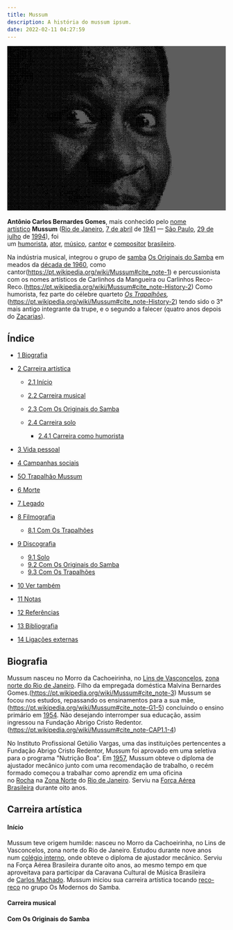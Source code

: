 ```yaml
---
title: Mussum
description: A história do mussum ipsum.
date: 2022-02-11 04:27:59
---
```


![mussum](static/assets/img/mussum.jpg)

**Antônio Carlos Bernardes Gomes**, mais conhecido pelo [nome artístico](https://pt.wikipedia.org/wiki/Nome_art%C3%ADstico "Nome artístico") **Mussum** ([Rio de Janeiro](https://pt.wikipedia.org/wiki/Rio_de_Janeiro "Rio de Janeiro"), [7 de abril](https://pt.wikipedia.org/wiki/7_de_abril "7 de abril") de [1941](https://pt.wikipedia.org/wiki/1941 "1941") — [São Paulo](https://pt.wikipedia.org/wiki/S%C3%A3o_Paulo "São Paulo"), [29 de julho](https://pt.wikipedia.org/wiki/29_de_julho "29 de julho") de [1994](https://pt.wikipedia.org/wiki/1994 "1994")), foi um [humorista](https://pt.wikipedia.org/wiki/Com%C3%A9dia "Comédia"), [ator](https://pt.wikipedia.org/wiki/Ator "Ator"), [músico](https://pt.wikipedia.org/wiki/M%C3%BAsico "Músico"), [cantor](<https://pt.wikipedia.org/wiki/Canto_(m%C3%BAsica)> "Canto (música)") e [compositor](https://pt.wikipedia.org/wiki/Compositor "Compositor") [brasileiro](https://pt.wikipedia.org/wiki/Brasileiros "Brasileiros").

Na indústria musical, integrou o grupo de [samba](https://pt.wikipedia.org/wiki/Samba "Samba") [Os Originais do Samba](https://pt.wikipedia.org/wiki/Os_Originais_do_Samba "Os Originais do Samba") em meados da [década de 1960](https://pt.wikipedia.org/wiki/D%C3%A9cada_de_1960 "Década de 1960"), como cantor(https://pt.wikipedia.org/wiki/Mussum#cite_note-1) e percussionista com os nomes artísticos de Carlinhos da Mangueira ou Carlinhos Reco-Reco.(https://pt.wikipedia.org/wiki/Mussum#cite_note-History-2) Como humorista, fez parte do célebre quarteto *[Os Trapalhões](https://pt.wikipedia.org/wiki/Os_Trapalh%C3%B5es "Os Trapalhões"),*(https://pt.wikipedia.org/wiki/Mussum#cite_note-History-2) tendo sido o 3° mais antigo integrante da trupe, e o segundo a falecer (quatro anos depois do [Zacarias](<https://pt.wikipedia.org/wiki/Zacarias_(comediante)> "Zacarias (comediante)")).

## Índice

- [1 Biografia](https://pt.wikipedia.org/wiki/Mussum#Biografia)
- [2 Carreira artística](https://pt.wikipedia.org/wiki/Mussum#Carreira_art%C3%ADstica)

  - [2.1 Início](https://pt.wikipedia.org/wiki/Mussum#In%C3%ADcio)
  - [2.2 Carreira musical](https://pt.wikipedia.org/wiki/Mussum#Carreira_musical)
  - [2.3 Com Os Originais do Samba](https://pt.wikipedia.org/wiki/Mussum#Com_Os_Originais_do_Samba)
  - [2.4 Carreira solo](https://pt.wikipedia.org/wiki/Mussum#Carreira_solo)

    - [2.4.1 Carreira como humorista](https://pt.wikipedia.org/wiki/Mussum#Carreira_como_humorista)

- [3 Vida pessoal](https://pt.wikipedia.org/wiki/Mussum#Vida_pessoal)
- [4 Campanhas sociais](https://pt.wikipedia.org/wiki/Mussum#Campanhas_sociais)
- [5O Trapalhão Mussum](https://pt.wikipedia.org/wiki/Mussum#O_Trapalh%C3%A3o_Mussum)
- [6 Morte](https://pt.wikipedia.org/wiki/Mussum#Morte)
- [7 Legado](https://pt.wikipedia.org/wiki/Mussum#Legado)
- [8 Filmografia](https://pt.wikipedia.org/wiki/Mussum#Filmografia)

  - [8.1 Com Os Trapalhões](https://pt.wikipedia.org/wiki/Mussum#Com_Os_Trapalh%C3%B5es)

- [9 Discografia](https://pt.wikipedia.org/wiki/Mussum#Discografia)

  - [9.1 Solo](https://pt.wikipedia.org/wiki/Mussum#Solo)
  - [9.2 Com Os Originais do Samba](https://pt.wikipedia.org/wiki/Mussum#Com_Os_Originais_do_Samba_2)
  - [9.3 Com Os Trapalhões](https://pt.wikipedia.org/wiki/Mussum#Com_Os_Trapalh%C3%B5es_2)

- [10 Ver também](https://pt.wikipedia.org/wiki/Mussum#Ver_tamb%C3%A9m)
- [11 Notas](https://pt.wikipedia.org/wiki/Mussum#Notas)
- [12 Referências](https://pt.wikipedia.org/wiki/Mussum#Refer%C3%AAncias)
- [13 Bibliografia](https://pt.wikipedia.org/wiki/Mussum#Bibliografia)
- [14 Ligações externas](https://pt.wikipedia.org/wiki/Mussum#Liga%C3%A7%C3%B5es_externas)

## Biografia

Mussum nasceu no Morro da Cachoeirinha, no [Lins de Vasconcelos](<https://pt.wikipedia.org/wiki/Lins_de_Vasconcelos_(bairro_do_Rio_de_Janeiro)> "Lins de Vasconcelos (bairro do Rio de Janeiro)"), [zona norte do Rio de Janeiro](<https://pt.wikipedia.org/wiki/Zona_Norte_(Rio_de_Janeiro)> "Zona Norte (Rio de Janeiro)"). Filho da empregada doméstica Malvina Bernardes Gomes.(https://pt.wikipedia.org/wiki/Mussum#cite_note-3) Mussum se focou nos estudos, repassando os ensinamentos para a sua mãe,[](https://pt.wikipedia.org/wiki/Mussum#cite_note-CAP1.1-4)(https://pt.wikipedia.org/wiki/Mussum#cite_note-G1-5) concluindo o ensino primário em [1954](https://pt.wikipedia.org/wiki/1954 "1954"). Não desejando interromper sua educação, assim ingressou na Fundação Abrigo Cristo Redentor.[](https://pt.wikipedia.org/wiki/Mussum#cite_note-6)(https://pt.wikipedia.org/wiki/Mussum#cite_note-CAP1.1-4)

No Instituto Profissional Getúlio Vargas, uma das instituições pertencentes a Fundação Abrigo Cristo Redentor, Mussum foi aprovado em uma seletiva para o programa "Nutrição Boa".[](https://pt.wikipedia.org/wiki/Mussum#cite_note-CAP1.2-7) Em [1957](https://pt.wikipedia.org/wiki/1957 "1957"), Mussum obteve o diploma de ajustador mecânico junto com uma recomendação de trabalho, o recém formado começou a trabalhar como aprendiz em uma oficina no [Rocha](<https://pt.wikipedia.org/wiki/Rocha_(bairro_do_Rio_de_Janeiro)> "Rocha (bairro do Rio de Janeiro)") na [Zona Norte](<https://pt.wikipedia.org/wiki/Zona_Norte_(Rio_de_Janeiro)> "Zona Norte (Rio de Janeiro)") do [Rio de Janeiro](https://pt.wikipedia.org/wiki/Rio_de_Janeiro "Rio de Janeiro").[](https://pt.wikipedia.org/wiki/Mussum#cite_note-8) Serviu na [Força Aérea Brasileira](https://pt.wikipedia.org/wiki/For%C3%A7a_A%C3%A9rea_Brasileira "Força Aérea Brasileira") durante oito anos.[](https://pt.wikipedia.org/wiki/Mussum#cite_note-9)

## Carreira artística

#### Início

Mussum teve origem humilde: nasceu no Morro da Cachoeirinha, no Lins de Vasconcelos, zona norte do Rio de Janeiro. Estudou durante nove anos num [colégio interno](https://pt.wikipedia.org/wiki/Col%C3%A9gio_interno "Colégio interno"), onde obteve o diploma de ajustador mecânico. Serviu na Força Aérea Brasileira durante oito anos, ao mesmo tempo em que aproveitava para participar da Caravana Cultural de Música Brasileira de [Carlos Machado](<https://pt.wikipedia.org/wiki/Carlos_Machado_(produtor)> "Carlos Machado (produtor)"). Mussum iniciou sua carreira artística tocando [reco-reco](https://pt.wikipedia.org/wiki/Reco-reco "Reco-reco") no grupo Os Modernos do Samba.[](https://pt.wikipedia.org/wiki/Mussum#cite_note-FSP-10)

#### Carreira musical

#### Com Os Originais do Samba
